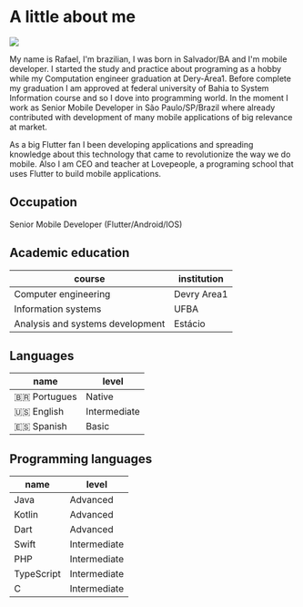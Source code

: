 # A little about me

![](https://pbs.twimg.com/profile_banners/707935205693194240/1679092595/1500x500)

My name is Rafael, I'm brazilian, I was born in Salvador/BA and I'm mobile developer. I started the study and practice about programing as a hobby while my Computation engineer graduation at Dery-Área1. Before complete my graduation I am approved at federal university of Bahia to System Information course and so I dove into programming world. In the moment I work as Senior Mobile Developer in São Paulo/SP/Brazil where already contributed with development of many mobile applications of big relevance at market.

As a big Flutter fan I been developing applications and spreading knowledge about this technology that came to revolutionize the way we do mobile. Also I am CEO and teacher at Lovepeople, a programing school that uses Flutter to build mobile applications.

## Occupation

Senior Mobile Developer (Flutter/Android/IOS)

## Academic education

| course    | institution |
| -------- | ------- |
| Computer engineering | Devry Area1     | 
| Information systems | UFBA     | 
| Analysis and systems development | Estácio     | 

## Languages

| name    | level |
| -------- | ------- |
| 🇧🇷 Portugues | Native     |
| 🇺🇸 English  | Intermediate    |
| 🇪🇸 Spanish    | Basic    |


## Programming languages

| name    | level |
| -------- | ------- |
| Java | Advanced     |
| Kotlin  | Advanced    |
| Dart    | Advanced    |
| Swift    | Intermediate    |
| PHP    | Intermediate    |
| TypeScript    | Intermediate    |
| C    | Intermediate    |
